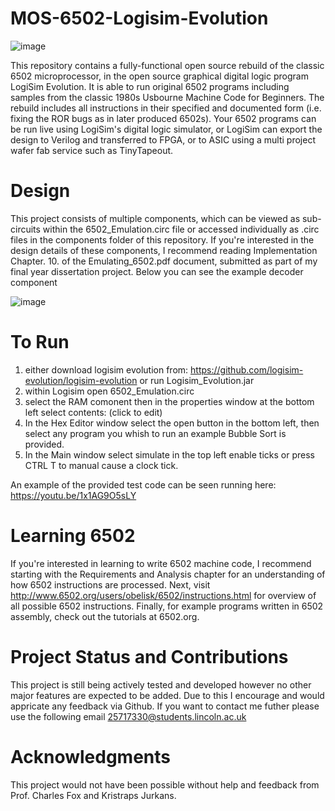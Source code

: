 # MOS-6502-Logisim-Evolution

![image](https://github.com/LAMB-TARK/MOS-6502-Logisim-Evolution/assets/152881313/30777a2d-d3a5-49cf-b147-b985a71c33eb)

This repository contains a fully-functional open source rebuild of the classic 6502 microprocessor, in the open source graphical digital logic program LogiSim Evolution.   It is able to run original 6502 programs including samples from the classic 1980s Usbourne Machine Code for Beginners. The rebuild includes all instructions in their specified and documented form (i.e. fixing the ROR bugs as in later produced 6502s). Your 6502 programs can be run live using LogiSim's digital logic simulator, or LogiSim can export the design to Verilog and transferred to FPGA, or to ASIC using a multi project wafer fab service such as TinyTapeout.


# Design 

This project consists of multiple components, which can be viewed as sub-circuits within the 6502_Emulation.circ file or accessed individually as .circ files in the components folder of this repository. If you're interested in the design details of these components, I recommend reading Implementation Chapter. 10. of the Emulating_6502.pdf document, submitted as part of my final year dissertation project. Below you can see the example decoder component

![image](https://github.com/LAMB-TARK/MOS-6502-Logisim-Evolution/assets/152881313/75d48cb8-f29e-46e0-9a97-3143d06062bb)

# To Run
1) either download logisim evolution from: https://github.com/logisim-evolution/logisim-evolution or run Logisim_Evolution.jar
2) within Logisim open 6502_Emulation.circ
3) select the RAM comonent then in the properties window at the bottom left select contents: (click to edit)
4) In the Hex Editor window select the open button in the bottom left, then select any program you whish to run an example Bubble Sort is provided.
5) In the Main window select simulate in the top left enable ticks or press CTRL T to manual cause a clock tick.

An example of the provided test code can be seen running here: https://youtu.be/1x1AG9O5sLY 

# Learning 6502

If you're interested in learning to write 6502 machine code, I recommend starting with the Requirements and Analysis chapter for an understanding of how 6502 instructions are processed. Next, visit http://www.6502.org/users/obelisk/6502/instructions.html for overview of all possible 6502 instructions. Finally, for example programs written in 6502 assembly, check out the tutorials at 6502.org.

# Project Status and Contributions

This project is still being actively tested and developed however no other major features are expected to be added. Due to this I encourage and would appricate any feedback via Github. If you want to contact me futher please use the following email 25717330@students.lincoln.ac.uk

# Acknowledgments

This project would not have been possible without help and feedback from Prof. Charles Fox and Kristraps Jurkans.
